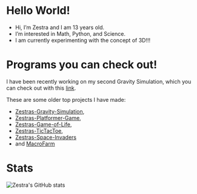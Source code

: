 # Hello World!
 - Hi, I’m Zestra and I am 13 years old.
 - I’m interested in Math, Python, and Science.
 - I am currently experimenting with the concept of 3D!!!
 
# Programs you can check out!

I have been recently working on my second Gravity Simulation, which you can check out with this [link](https://github.com/zestra/Gravity-Simulation-2).

These are some older top projects I have made:
 - [Zestras-Gravity-Simulation](https://github.com/zestra/Zestras-Gravity-Simulation),
 - [Zestras-Platformer-Game](https://github.com/zestra/Zestras-Platformer-Game),
 - [Zestras-Game-of-Life](https://github.com/zestra/Zestras-Game-of-Life),
 - [Zestras-TicTacToe](https://github.com/zestra/Zestras-TicTacToe),
 - [Zestras-Space-Invaders](https://github.com/zestra/Zestras-Space-Invaders)
 - and [MacroFarm](https://github.com/zestra/MacroFarm)

# Stats
![Zestra's GitHub stats](https://github-readme-stats.vercel.app/api?username=zestra)
